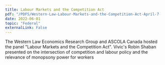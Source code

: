 ```yaml
---
title: Labour Markets and the Competition Act
pdf: "/PDFS/Western-Law-Labour-Markets-and-the-Competition-Act-April-7-2022.pdf"
date: 2022-06-01
topic: "Federal"
externalLink: False
---
```


The Western Law Economics Research Group and ASCOLA Canada hosted the panel "Labour Markets and the Competition Act". Vivic's Robin Shaban presented on the intersection of competition and labour policy and the relevance of monopsony power for workers
